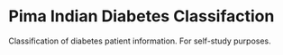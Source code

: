 # Pima Indian Diabetes Classifaction
Classification of diabetes patient information. For self-study purposes. 
